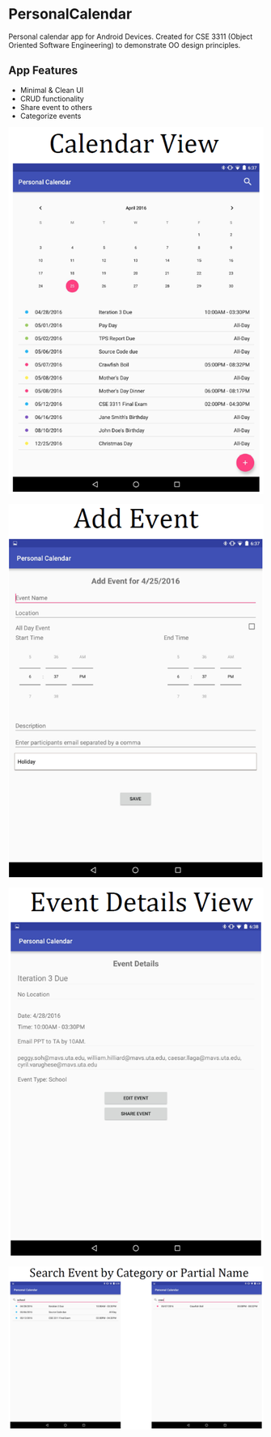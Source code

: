 # PersonalCalendar
Personal calendar app for Android Devices. Created for CSE 3311 (Object Oriented Software Engineering) to demonstrate OO design principles. 

## App Features
* Minimal & Clean UI 
* CRUD functionality 
* Share event to others
* Categorize events

<p align="center">
  <img src="https://raw.githubusercontent.com/peggysoh/PersonalCalendar/master/Screenshots/CalendarView.PNG">
  <br>
  <br>
  <img src="https://raw.githubusercontent.com/peggysoh/PersonalCalendar/master/Screenshots/AddEvent.PNG">
  <br>
  <br>
  <img src="https://raw.githubusercontent.com/peggysoh/PersonalCalendar/master/Screenshots/EventDetails.PNG">
  <br>
  <br>
  <img src="https://raw.githubusercontent.com/peggysoh/PersonalCalendar/master/Screenshots/SearchEvent.PNG">
  <br>
  <br>
</p>
